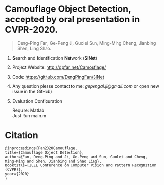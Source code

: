 # Camouflage Object Detection, accepted by oral presentation in CVPR-2020.

> Deng-Ping Fan, Ge-Peng Ji, Guolei Sun, Ming-Ming Cheng, Jianbing Shen, Ling Shao.

1. **S**earch and **I**dentification **Net**work (**SINet**)

2. Project Website: http://dpfan.net/Camouflage/

3. Code: https://github.com/DengPingFan/SINet

4. Any question please contact to me: _gepengai.ji@gmail.com_ or open new issue in the GitHub)

5. Evaluation Configuration

    Require: Matlab <br>
    Just Run main.m

# Citation

    @inproceedings{Fan2020Camouflage,
    title={Camouflage Object Detection},
    author={Fan, Deng-Ping and Ji, Ge-Peng and Sun, Guolei and Cheng, Ming-Ming and Shen, Jianbing and Shao Ling},
    booktitle={IEEE Conference on Computer Vision and Pattern Recognition (CVPR)},
    year={2020}
    }

